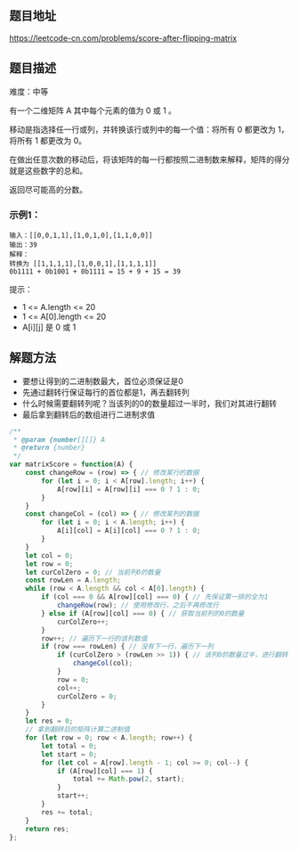 ## 题目地址

https://leetcode-cn.com/problems/score-after-flipping-matrix

## 题目描述

难度：中等

有一个二维矩阵 A 其中每个元素的值为 0 或 1 。

移动是指选择任一行或列，并转换该行或列中的每一个值：将所有 0 都更改为 1，将所有 1 都更改为 0。

在做出任意次数的移动后，将该矩阵的每一行都按照二进制数来解释，矩阵的得分就是这些数字的总和。

返回尽可能高的分数。


### 示例1：

```
输入：[[0,0,1,1],[1,0,1,0],[1,1,0,0]]
输出：39
解释：
转换为 [[1,1,1,1],[1,0,0,1],[1,1,1,1]]
0b1111 + 0b1001 + 0b1111 = 15 + 9 + 15 = 39
```

提示：

- 1 <= A.length <= 20
- 1 <= A[0].length <= 20
- A[i][j] 是 0 或 1

## 解题方法

- 要想让得到的二进制数最大，首位必须保证是0
- 先通过翻转行保证每行的首位都是1，再去翻转列
- 什么时候需要翻转列呢？当该列的0的数量超过一半时，我们对其进行翻转
- 最后拿到翻转后的数组进行二进制求值

```js
/**
 * @param {number[][]} A
 * @return {number}
 */
var matrixScore = function(A) {
    const changeRow = (row) => { // 修改某行的数据
        for (let i = 0; i < A[row].length; i++) {
            A[row][i] = A[row][i] === 0 ? 1 : 0;
        }
    }
    const changeCol = (col) => { // 修改某列的数据
        for (let i = 0; i < A.length; i++) {
            A[i][col] = A[i][col] === 0 ? 1 : 0;
        }
    }
    let col = 0;
    let row = 0;
    let curColZero = 0; // 当前列0的数量
    const rowLen = A.length;
    while (row < A.length && col < A[0].length) {
        if (col === 0 && A[row][col] === 0) { // 先保证第一排的全为1
            changeRow(row); // 使用修改行，之后不再修改行
        } else if (A[row][col] === 0) { // 获取当前列的0的数量
            curColZero++;
        }
        row++; // 遍历下一行的该列数值
        if (row === rowLen) { // 没有下一行，遍历下一列
            if (curColZero > (rowLen >> 1)) { // 该列0的数量过半，进行翻转
                changeCol(col);
            }
            row = 0;
            col++;
            curColZero = 0;
        }
    }
    let res = 0;
    // 拿到翻转后的矩阵计算二进制值
    for (let row = 0; row < A.length; row++) {
        let total = 0;
        let start = 0;
        for (let col = A[row].length - 1; col >= 0; col--) {
            if (A[row][col] === 1) {
                total += Math.pow(2, start);
            }
            start++;
        }
        res += total;
    }
    return res;
};
```